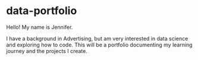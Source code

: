 # data-portfolio

Hello! My name is Jennifer. 

I have a background in Advertising, but am very interested in data science and exploring how to code. This will be a portfolio documenting my learning journey and the projects 
I create. 


